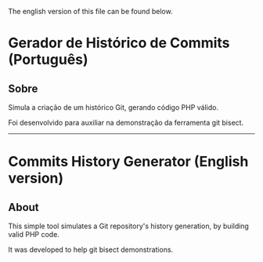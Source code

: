 The english version of this file can be found below.

# Gerador de Histórico de Commits (Português)

## Sobre

Simula a criação de um histórico Git, gerando código PHP válido.

Foi desenvolvido para auxiliar na demonstração da ferramenta git bisect.

---

# Commits History Generator (English version)

## About

This simple tool simulates a Git repository's history generation, by building valid PHP code.

It was developed to help git bisect demonstrations.

